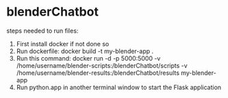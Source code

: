 # blenderChatbot

steps needed to run files:
1. First install docker if not done so
2. Run dockerfile: docker build -t my-blender-app .
3. Run this command: docker run -d -p 5000:5000 -v /home/username/blender-scripts:/blenderChatbot/scripts -v /home/username/blender-results:/blenderChatbot/results my-blender-app
4. Run python.app in another terminal window to start the Flask application

